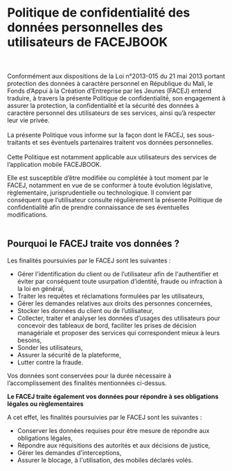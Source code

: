 # Politique de confidentialité des données personnelles des utilisateurs de FACEJBOOK<br/><br/>
Conformément aux dispositions de la Loi n°2013-015 du 21 mai 2013 portant protection des données à caractère
personnel en République du Mali, le Fonds d’Appui à la Création d’Entreprise par les Jeunes (FACEJ) entend traduire, à 
travers la présente Politique de confidentialité́, son engagement à assurer la protection, la confidentialité́ et la sécurité́
des données à caractère personnel des utilisateurs de ses services, ainsi qu’à respecter leur vie privée.<br/><br/>
La présente Politique vous informe sur la façon dont le FACEJ, ses sous-traitants et ses éventuels partenaires traitent vos données personnelles.<br/><br/>
Cette Politique est notamment applicable aux utilisateurs des services de l’application mobile FACEJBOOK.<br/>

Elle est susceptible d’être modifiée ou complétée à tout moment par le FACEJ, notamment en vue de se conformer à toute 
évolution législative, règlementaire, jurisprudentielle ou technologique. Il convient par conséquent que l’utilisateur
consulte régulièrement la présente Politique de confidentialité́ afin de prendre connaissance de ses 
éventuelles modifications.<br/><br/>

## Pourquoi le FACEJ traite vos données ?

Les finalités poursuivies par le FACEJ sont les suivantes :</b>
- Gérer l'identification du client ou de l’utilisateur afin de l'authentifier et éviter par conséquent toute usurpation d’identité́, fraude ou infraction à la loi en général,
- Traiter les requêtes et réclamations formulées par les utilisateurs,
- Gérer les demandes relatives aux droits des personnes concernées,
- Stocker les données du client ou de l’utilisateur,
- Collecter, traiter et analyser les données d’usages des utilisateurs pour concevoir des tableaux de bord, faciliter les prises de décision managériale et proposer des services qui correspondent mieux à leurs besoins,
- Sonder les utilisateurs,
- Assurer la sécurité́ de la plateforme,
- Lutter contre la fraude.

Vos données sont conservées pour la durée nécessaire à l’accomplissement des finalités mentionnées ci-dessus.<br/>

**Le FACEJ traite également vos données pour répondre à ses obligations légales ou règlementaires**

A cet effet, les finalités poursuivies par le FACEJ sont les suivantes :<br/>

- Conserver les données requises pour être mesure de répondre aux obligations légales,
- Répondre aux réquisitions des autorités et aux décisions de justice,
- Gérer les demandes d'interceptions,
- Assurer le blocage, à l'utilisation, des mobiles déclarés volés.



